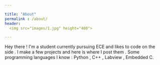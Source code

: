 ```yaml
---

title: "About"
permalink : /about/
header:
  <img src="images/1.jpg" height="400">

---
```


Hey there ! I'm a student currently pursuing ECE and likes to code on the side . I make a few projects and here is where I post them . Some programming languages I know : Python , C++ , Labview , Embedded C.

